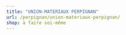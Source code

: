 ```yaml
---
title: "UNION-MATERIAUX PERPIGNAN"
url: /perpignan/union-materiaux-perpignan/
shop: à faire soi-même
---
```

